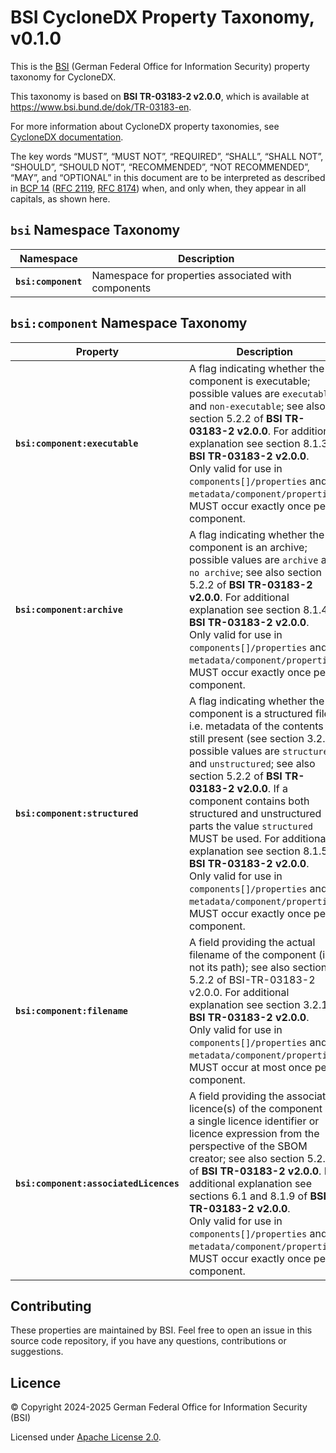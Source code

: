 # BSI CycloneDX Property Taxonomy, v0.1.0

This is the [BSI](https://bsi.de/EN) (German Federal Office for Information Security) property taxonomy for CycloneDX.

This taxonomy is based on **BSI TR-03183-2 v2.0.0**, which is available at <https://www.bsi.bund.de/dok/TR-03183-en>.

For more information about CycloneDX property taxonomies, see [CycloneDX documentation](https://github.com/CycloneDX/cyclonedx-property-taxonomy).

The key words “MUST”, “MUST NOT”, “REQUIRED”, “SHALL”, “SHALL NOT”, “SHOULD”, “SHOULD NOT”, “RECOMMENDED”, “NOT RECOMMENDED”, “MAY”, and “OPTIONAL” in this document are to be interpreted as described in [BCP 14](https://www.rfc-editor.org/info/bcp14) ([RFC 2119](https://www.rfc-editor.org/rfc/rfc2119), [RFC 8174](https://www.rfc-editor.org/rfc/rfc8174)) when, and only when, they appear in all capitals, as shown here.

## `bsi` Namespace Taxonomy

| Namespace | Description |
| --- | --- |
| **`bsi:component`** | Namespace for properties associated with components |

## `bsi:component` Namespace Taxonomy

| Property | Description |
| --- | --- |
| **`bsi:component:executable`** | A flag indicating whether the component is executable; possible values are `executable` and `non-executable`; see also section 5.2.2 of **BSI TR-03183-2 v2.0.0**. For additional explanation see section 8.1.3 of **BSI TR-03183-2 v2.0.0**.<br />Only valid for use in `components[]/properties` and `metadata/component/properties`. MUST occur exactly once per component. |
| **`bsi:component:archive`** | A flag indicating whether the component is an archive; possible values are `archive` and `no archive`; see also section 5.2.2 of **BSI TR-03183-2 v2.0.0**. For additional explanation see section 8.1.4 of **BSI TR-03183-2 v2.0.0**.<br />Only valid for use in `components[]/properties` and `metadata/component/properties`. MUST occur exactly once per component. |
| **`bsi:component:structured`** | A flag indicating whether the component is a structured file; i.e. metadata of the contents is still present (see section 3.2.1); possible values are `structured` and `unstructured`; see also section 5.2.2 of **BSI TR-03183-2 v2.0.0**. If a component contains both structured and unstructured parts the value `structured` MUST be used. For additional explanation see section 8.1.5 of **BSI TR-03183-2 v2.0.0**.<br />Only valid for use in `components[]/properties` and `metadata/component/properties`. MUST occur exactly once per component. |
| **`bsi:component:filename`** | A field providing the actual filename of the component (i.e. not its path); see also section 5.2.2 of BSI-TR-03183-2 v2.0.0. For additional explanation see section 3.2.1 of **BSI TR-03183-2 v2.0.0**.<br />Only valid for use in `components[]/properties` and `metadata/component/properties`. MUST occur at most once per component. |
| **`bsi:component:associatedLicences`** | A field providing the associated licence(s) of the component as a single licence identifier or licence expression from the perspective of the SBOM creator; see also section 5.2.2 of **BSI TR-03183-2 v2.0.0**. For additional explanation see sections 6.1 and 8.1.9 of **BSI TR-03183-2 v2.0.0**.<br />Only valid for use in `components[]/properties` and `metadata/component/properties`. MUST occur exactly once per component. |

## Contributing

These properties are maintained by BSI. Feel free to open an issue in this source code repository, if you have any questions, contributions or suggestions.

## Licence

© Copyright 2024-2025 German Federal Office for Information Security (BSI)

Licensed under [Apache License 2.0](http://www.apache.org/licenses/LICENSE-2.0).
